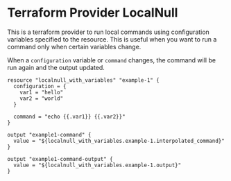 # Terraform Provider LocalNull

This is a terraform provider to run local commands using configuration
variables specified to the resource. This is useful when you want to
run a command only when certain variables change.

When a `configuration` variable or `command` changes, the command
will be run again and the output updated.

```hcl
resource "localnull_with_variables" "example-1" {
  configuration = {
    var1 = "hello"
    var2 = "world"
  }

  command = "echo {{.var1}} {{.var2}}"
}

output "example1-command" {
  value = "${localnull_with_variables.example-1.interpolated_command}"
}

output "example1-command-output" {
  value = "${localnull_with_variables.example-1.output}"
}
```
